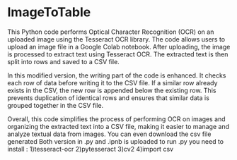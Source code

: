 # ImageToTable
This Python code performs Optical Character Recognition (OCR) on an uploaded image using the Tesseract OCR library. The code allows users to upload an image file in a Google Colab notebook. After uploading, the image is processed to extract text using Tesseract OCR. The extracted text is then split into rows and saved to a CSV file.

In this modified version, the writing part of the code is enhanced. It checks each row of data before writing it to the CSV file. If a similar row already exists in the CSV, the new row is appended below the existing row. This prevents duplication of identical rows and ensures that similar data is grouped together in the CSV file.

Overall, this code simplifies the process of performing OCR on images and organizing the extracted text into a CSV file, making it easier to manage and analyze textual data from images.
You can even download the csv file generated
Both version in .py and .ipnb is uploaded to run .py you need to install :
1)tesseract-ocr
2)pytesseract
3)cv2
4)import csv
